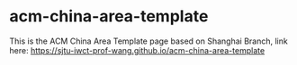 acm-china-area-template
=======================

This is the ACM China Area Template page based on Shanghai Branch,
link here: https://sjtu-iwct-prof-wang.github.io/acm-china-area-template
